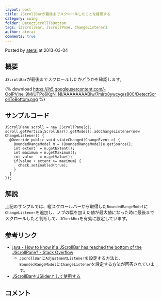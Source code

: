 ```yaml
---
layout: post
title: JScrollBarが最後までスクロールしたことを確認する
category: swing
folder: DetectScrollToBottom
tags: [JScrollBar, JScrollPane, ChangeListener]
author: aterai
comments: true
---
```


Posted by [aterai](http://terai.xrea.jp/aterai.html) at 2013-03-04

## 概要
`JScrollBar`が最後までスクロールしたかどうかを確認します。

{% download https://lh5.googleusercontent.com/-OoIPVjne_9M/UTPo6KgN_NI/AAAAAAAABlw/7miro8ywcyg/s800/DetectScrollToBottom.png %}

## サンプルコード
<pre class="prettyprint"><code>JScrollPane scroll = new JScrollPane(c);
scroll.getVerticalScrollBar().getModel().addChangeListener(new ChangeListener() {
  @Override public void stateChanged(ChangeEvent e) {
    BoundedRangeModel m = (BoundedRangeModel)e.getSource();
    int extent  = m.getExtent();
    int maximum = m.getMaximum();
    int value   = m.getValue();
    if(value + extent &gt;= maximum) {
      check.setEnabled(true);
    }
  }
});
</code></pre>

## 解説
上記のサンプルでは、縦スクロールバーから取得した`BoundedRangeModel`に`ChangeListener`を追加し、ノブの幅を加えた値が最大値になった時に最後までスクロールしたと判断して、`JCheckBox`を有効に設定しています。

## 参考リンク
- [java - How to know if a JScrollBar has reached the bottom of the JScrollPane? - Stack Overflow](http://stackoverflow.com/questions/12916192/how-to-know-if-a-jscrollbar-has-reached-the-bottom-of-the-jscrollpane)
    - `JScrollBar`に`AdjustmentListener`を設定する方法と、`BoundedRangeModel`に`ChangeListener`を設定する方法が回答されています。
- [JScrollBarをJSliderとして使用する](http://terai.xrea.jp/Swing/ScrollBarAsSlider.html)

<!-- dummy comment line for breaking list -->

## コメント
